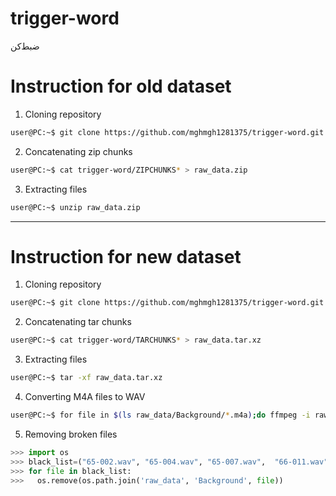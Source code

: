 # trigger-word
ضبط‌کن

# Instruction for old dataset
1. Cloning repository
  ```bash
  user@PC:~$ git clone https://github.com/mghmgh1281375/trigger-word.git
  ```
2. Concatenating zip chunks
  ```bash
  user@PC:~$ cat trigger-word/ZIPCHUNKS* > raw_data.zip
  ```
3. Extracting files
  ```bash
  user@PC:~$ unzip raw_data.zip
  ```
-----

# Instruction for new dataset
1. Cloning repository
  ```bash
  user@PC:~$ git clone https://github.com/mghmgh1281375/trigger-word.git
  ```
2. Concatenating tar chunks
  ```bash
  user@PC:~$ cat trigger-word/TARCHUNKS* > raw_data.tar.xz
  ```
3. Extracting files
  ```bash
  user@PC:~$ tar -xf raw_data.tar.xz
  ```
4. Converting M4A files to WAV
  ```bash
  user@PC:~$ for file in $(ls raw_data/Background/*.m4a);do ffmpeg -i raw_data/$file $file.wav; done
  ```
5. Removing broken files
  ```python
  >>> import os
  >>> black_list=("65-002.wav", "65-004.wav", "65-007.wav",  "66-011.wav", "67-006.wav")
  >>> for file in black_list:
  >>>   os.remove(os.path.join('raw_data', 'Background', file))
  ```
